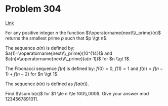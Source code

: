 # Problem 304

[Link](https://projecteuler.net/problem=304)

For any positive integer $n$ the function $\\operatorname{next\\\_prime}(n)$ returns the smallest prime $p$ such that $p \\gt n$. 

The sequence $a(n)$ is defined by:  
$a(1)=\\operatorname{next\\\_prime}(10^{14})$ and $a(n)=\\operatorname{next\\\_prime}(a(n-1))$ for $n \\gt 1$. 

The Fibonacci sequence $f(n)$ is defined by: $f(0)=0$, $f(1)=1$ and $f(n)=f(n-1)+f(n-2)$ for $n \\gt 1$. 

The sequence $b(n)$ is defined as $f(a(n))$. 

Find $\\sum b(n)$ for $1 \\le n \\le 100\\,000$. Give your answer mod $1234567891011$.
